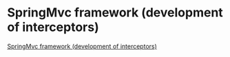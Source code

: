 # SpringMvc framework (development of interceptors)
[SpringMvc framework (development of interceptors)](https://aiwithcloud.com/2022/09/16/springmvc_framework_development_of_interceptors/)